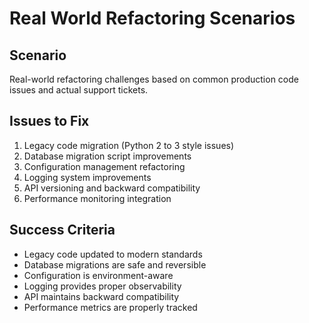 # Real World Refactoring Scenarios

## Scenario
Real-world refactoring challenges based on common production code issues and actual support tickets.

## Issues to Fix
1. Legacy code migration (Python 2 to 3 style issues)
2. Database migration script improvements
3. Configuration management refactoring
4. Logging system improvements
5. API versioning and backward compatibility
6. Performance monitoring integration

## Success Criteria
- Legacy code updated to modern standards
- Database migrations are safe and reversible
- Configuration is environment-aware
- Logging provides proper observability
- API maintains backward compatibility
- Performance metrics are properly tracked
